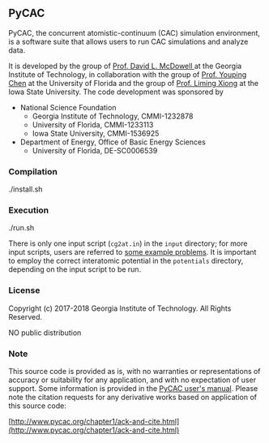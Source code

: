 ## PyCAC

PyCAC, the concurrent atomistic-continuum (CAC) simulation environment, is a software suite that allows users to run CAC simulations and analyze data.

It is developed by the group of [Prof. David L. McDowell ](http://www.me.gatech.edu/faculty/mcdowell) at the Georgia Institute of Technology, in collaboration with the group of [Prof. Youping Chen](http://web.mae.ufl.edu/chenlab/) at the University of Florida and the group of [Prof. Liming Xiong](http://www.aere.iastate.edu/lmxiong/) at the Iowa State University. The code development was sponsored by

* National Science Foundation
	- Georgia Institute of Technology, CMMI-1232878
	- University of Florida, CMMI-1233113
	- Iowa State University, CMMI-1536925
* Department of Energy, Office of Basic Energy Sciences
	- University of Florida, DE-SC0006539

### Compilation

./install.sh

### Execution

./run.sh

There is only one input script (`cg2at.in`) in the `input` directory; for more input scripts, users are referred to [some example problems](http://www.pycac.org/chapter7/). It is important to employ the correct interatomic potential in the `potentials` directory, depending on the input script to be run.

### License

Copyright (c) 2017-2018 Georgia Institute of Technology. All Rights Reserved.

NO public distribution

### Note

This source code is provided as is, with no warranties or representations of accuracy or suitability for any application, and with no expectation of user support. Some information is provided in the [PyCAC user's manual](http://www.pycac.org). Please note the citation requests for any derivative works based on application of this source code:

[http://www.pycac.org/chapter1/ack-and-cite.html](http://www.pycac.org/chapter1/ack-and-cite.html)